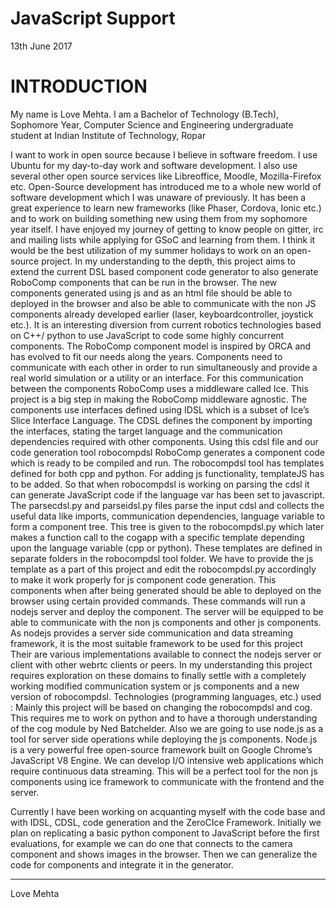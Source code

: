 # JavaScript Support

13th June 2017

# INTRODUCTION


My name is Love Mehta. I am a Bachelor of Technology (B.Tech), Sophomore Year, Computer
Science and Engineering undergraduate student at Indian Institute of Technology, Ropar

I want to work in open source because I believe in software freedom. I use Ubuntu for my day-to-day
work and software development. I also use several other open source services like Libreoffice,
Moodle, Mozilla-Firefox etc. Open-Source development has introduced me to a whole new world of
software development which I was unaware of previously. It has been a great experience to learn
new frameworks (like Phaser, Cordova, Ionic etc.) and to work on building something new using
them from my sophomore year itself. I have enjoyed my journey of getting to know people on gitter,
irc and mailing lists while applying for GSoC and learning from them. I think it would be the best
utilization of my summer holidays to work on an open-source project.
In my understanding to the depth, this project aims to extend the current DSL based component code generator
to also generate RoboComp components that can be run in the browser. The new components
generated using js and as an html file should be able to deployed in the browser and also be able to
communicate with the non JS components already developed earlier (laser, keyboardcontroller,
joystick etc.). It is an interesting diversion from current robotics technologies based on C++/ python
to use JavaScript to code some highly concurrent components. 
The RoboComp component model is inspired by ORCA and has evolved to fit our needs along the
years. Components need to communicate with each other in order to run simultaneously and provide
a real world simulation or a utility or an interface. For this communication between the components
RoboComp uses a middleware called Ice. This project is a big step in making the RoboComp
middleware agnostic. The components use interfaces defined using IDSL which is a subset of Ice’s
Slice Interface Language. The CDSL defines the component by importing the interfaces, stating the
target language and the communication dependencies required with other components. Using this
cdsl file and our code generation tool robocompdsl RoboComp generates a component code which
is ready to be compiled and run.
The robocompdsl tool has templates defined for both cpp and python. For adding js functionality,
templateJS has to be added. So that when robocompdsl is working on parsing the cdsl it can
generate JavaScript code if the language var has been set to javascript.
The parsecdsl.py and parseidsl.py files parse the input cdsl and collects the useful data like imports,
communication dependencies, language variable to form a component tree. This tree is given to the
robocompdsl.py which later makes a function call to the cogapp with a specific template depending
upon the language variable (cpp or python). These templates are defined in separate folders in the
robocompdsl tool folder. We have to provide the js template as a part of this project and edit the
robocompdsl.py accordingly to make it work properly for js component code generation. This
components when after being generated should be able to deployed on the browser using certain
provided commands. These commands will run a nodejs server and deploy the component. The
server will be equipped to be able to communicate with the non js components and other js
components. As nodejs provides a server side communication and data streaming framework, it is
the most suitable framework to be used for this project Their are various implementations available
to connect the nodejs server or client with other webrtc clients or peers. In my understanding this
project requires exploration on these domains to finally settle with a completely working modified
communication system or js components and a new version of robocompdsl.
Technologies (programming languages, etc.) used :
Mainly this project will be based on changing the robocompdsl and cog. This requires me to work on
python and to have a thorough understanding of the cog module by Ned Batchelder. Also we are
going to use node.js as a tool for server side operations while deploying the js components. Node.js
is a very powerful free open-source framework built on Google Chrome’s JavaScript V8 Engine. We
can develop I/O intensive web applications which require continuous data streaming. This will be a
perfect tool for the non js components using ice framework to communicate with the frontend and the
server.

Currently I have been working on acquanting myself with the code base and with IDSL, CDSL, code generation and the ZeroCIce Framework.
Initially we plan on replicating a basic python component to JavaScript before the first evaluations, for example we can do one that connects to the camera component and shows images in the browser. 
Then we can generalize the code for components and integrate it in the generator. 

* * *

Love Mehta